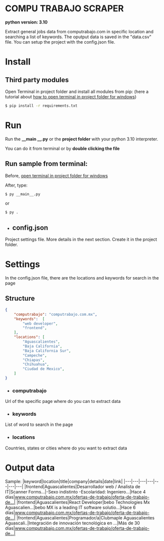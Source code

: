 # COMPU TRABAJO SCRAPER
**python version: 3.10**


Extract general jobs data from computrabajo.com in specific location and searching a list of keywords.
The oputput data is saved in the "data.csv" file.
You can setup the project with the config.json file.

# Install
## Third party modules

Open Terminal in project folder and install all modules from pip:
(here a tutorial about [how to open terminal in project folder for windows](https://github.com/DariHernandez/tutorials/tree/master/open%20terminal%20(cmd)%20in%20project%20folder%20in%20windows)) 

``` bash
$ pip install -r requirements.txt
```

# Run

Run the **__main __.py** or the **project folder** with your python 3.10 interpreter.

You can do it from terminal or by **double clicking the file**


## Run sample from terminal:

Before, [open terminal in project folder for windows](https://github.com/DariHernandez/tutorials/tree/master/open%20terminal%20(cmd)%20in%20project%20folder%20in%20windows)

After, type: 

``` bash
$ py __main__.py
```

or

``` bash
$ py .
```

* ## config.json

Project settings file.
More details in the next section.
Create it in the project folder.

# Settings

In the config.json file, there are the locations and keywords for search in the page

## Structure

```json
{
    "computrabajo": "computrabajo.com.mx",
    "keywords":  [
        "web developer", 
        "frontend", 
    ],
    "locations": [
        "Aguascalientes",
        "Baja California",
        "Baja California Sur",
        "Campeche",
        "Chiapas",
        "Chihuahua",
        "Ciudad de Mexico",
    ]
}
```

* ### computrabajo
Url of the specific page where do you can to extract data
* ### keywords
List of word to search in the page
* ### locations
Countries, states or cities where do you want to extract data

# Output data
Sample:
|keyword|location|title|company|details|date|link|
|---|---|---|---|---|---|---|
|frontend|Aguascalientes|Desarrollador web / Analista de IT|Scanner Forms...|-Sexo indistinto -Escolaridad: Ingeniero...|Hace 4 días|www.computrabajo.com.mx/ofertas-de-trabajo/oferta-de-trabajo-de...|
|frontend|Aguascalientes|React Developer|bebo Technologies Mx Aguascalien...|bebo MX is a leading IT software solutio...|Hace 6 días|www.computrabajo.com.mx/ofertas-de-trabajo/oferta-de-trabajo-de...|
|frontend|Aguascalientes|Programador/a|Clubmaple Aguascalientes Aguascali..|Integración de innovación tecnológica en ...|Más de 30 días|www.computrabajo.com.mx/ofertas-de-trabajo/oferta-de-trabajo-de...|
